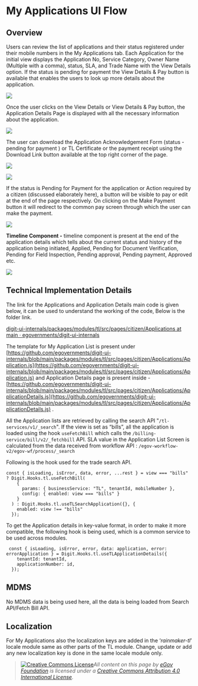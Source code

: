 # My Applications UI Flow

## **Overview**

Users can review the list of applications and their status registered under their mobile numbers in the My Applications tab. Each Application for the initial view displays the Application No, Service Category, Owner Name (Multiple with a comma), status, SLA, and Trade Name with the View Details option. If the status is pending for payment the View Details & Pay button is available that enables the users to look up more details about the application.

![](<../../../../../.gitbook/assets/image (231) (3).png>)

Once the user clicks on the View Details or View Details & Pay button, the Application Details Page is displayed with all the necessary information about the application.

![](<../../../../../.gitbook/assets/image (260).png>)

The user can download the Application Acknowledgement Form (status - pending for payment ) or TL Certificate or the payment receipt using the Download Link button available at the top right corner of the page.

![](<../../../../../.gitbook/assets/image (148).png>)

![](<../../../../../.gitbook/assets/image (150) (1).png>)

If the status is Pending for Payment for the application or Action required by a citizen (discussed elaborately here), a button will be visible to pay or edit at the end of the page respectively. On clicking on the Make Payment button it will redirect to the common pay screen through which the user can make the payment.

![](<../../../../../.gitbook/assets/image (270).png>)

**Timeline Component -** timeline component is present at the end of the application details which tells about the current status and history of the application being initiated, Applied, Pending for Document Verification, Pending for Field Inspection, Pending approval, Pending payment, Approved etc.

![](<../../../../../.gitbook/assets/image (257).png>)

## **Technical Implementation Details**

The link for the Applications and Application Details main code is given below, it can be used to understand the working of the code, Below is the folder link.

[<img src="https://github.com/fluidicon.png" alt="" data-size="line">digit-ui-internals/packages/modules/tl/src/pages/citizen/Applications at main · egovernments/digit-ui-internals](https://github.com/egovernments/digit-ui-internals/tree/main/packages/modules/tl/src/pages/citizen/Applications)

The template for My Application List is present under [https://github.com/egovernments/digit-ui-internals/blob/main/packages/modules/tl/src/pages/citizen/Applications/Application.js](https://github.com/egovernments/digit-ui-internals/blob/main/packages/modules/tl/src/pages/citizen/Applications/Application.js) and Application Details page is present inside - [https://github.com/egovernments/digit-ui-internals/blob/main/packages/modules/tl/src/pages/citizen/Applications/ApplicationDetails.js](https://github.com/egovernments/digit-ui-internals/blob/main/packages/modules/tl/src/pages/citizen/Applications/ApplicationDetails.js) .

All the Application lists are retrieved by calling the search API "`/tl-services/v1/_search`". If the view is set as “bills”, all the application is loaded using the hook `useFetchBill` which calls the `/billing-service/bill/v2/_fetchbill` API. SLA value in the Application List Screen is calculated from the data received from workflow API : `/egov-workflow-v2/egov-wf/process/_search`

Following is the hook used for the trade search API.

```
const { isLoading, isError, data, error, ...rest } = view === "bills" ? Digit.Hooks.tl.useFetchBill(
    {
      params: { businessService: "TL", tenantId, mobileNumber },
      config: { enabled: view === "bills" }
    }
  ) : Digit.Hooks.tl.useTLSearchApplication({}, {
    enabled: view !== "bills"
  });
```

To get the Application details in key-value format, in order to make it more compatible, the following hook is being used, which is a common service to be used across modules.

```
 const { isLoading, isError, error, data: application, error: errorApplication } = Digit.Hooks.tl.useTLApplicationDetails({
    tenantId: tenantId,
    applicationNumber: id,
  });
```

## **MDMS**

No MDMS data is being used here, all the data is being loaded from Search API/Fetch Bill API.

## **Localization**

For My Applications also the localization keys are added in the ‘_rainmaker-tl_’ locale module same as other parts of the TL module. Change, update or add any new localization key is done in the same locale module only.



> [![Creative Commons License](https://i.creativecommons.org/l/by/4.0/80x15.png)_​_](http://creativecommons.org/licenses/by/4.0/)_All content on this page by_ [_eGov Foundation_](https://egov.org.in/) _is licensed under a_ [_Creative Commons Attribution 4.0 International License_](http://creativecommons.org/licenses/by/4.0/)_._

